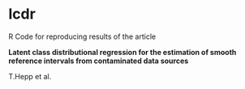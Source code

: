 # lcdr

R Code for reproducing results of the article

**Latent class distributional regression for the estimation of smooth reference intervals from contaminated data sources**

T.Hepp et al.
